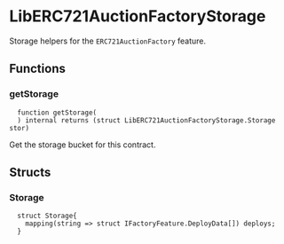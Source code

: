 # LibERC721AuctionFactoryStorage

Storage helpers for the `ERC721AuctionFactory` feature.



## Functions
### getStorage
```solidity
  function getStorage(
  ) internal returns (struct LibERC721AuctionFactoryStorage.Storage stor)
```
Get the storage bucket for this contract.







## Structs
### Storage
```solidity
  struct Storage{
    mapping(string => struct IFactoryFeature.DeployData[]) deploys;
  }
```

